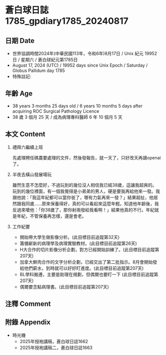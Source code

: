 [_metadata_:encoding]: - "utf-8"
[_metadata_:language]: - "zh-Hant-TW"
[_metadata_:fileformat]: - "markdown"
[_metadata_:MIME_type]: - "text/plain"
[_metadata_:markdown_version]: - "commonmark version 0.30"
[_metadata_:markdown_spec]: - "https://spec.commonmark.org/0.30/"

# 蒼白球日誌1785_gpdiary1785_20240817 #

## 日期 Date ##

* 世界協調時間2024年(中華民國113年，令和6年)8月17日 / Unix 紀元 19952 日 / 星期六 / 蒼白球紀元第1785日
* August 17, 2024 (UTC) / 19952 days since Unix Epoch / Saturday / Globus Pallidum day 1785
* 特殊註記:

## 年齡 Age ##

* 38 years 3 months 25 days old / 6 years 10 months 5 days after acquiring ROC Surgical Pathology Licence
* 38 歲 3 個月 25 天 / 成為病理專科醫師 6 年 10 個月 5 天

## 本文 Content ##

1. 禮拜六繼續上班

    先處理聘任碼農要處理的文件，然後發報告，就一天了，只好改天再讀openai了。

2. 半夜去橫山發展場玩

    雖然生意不怎麼好，不過玩到的幾位沒人相信我已經38歲，這讓我超爽的。
    玩到的幾位裡面，有一個我覺得是小弟弟的男人，硬是要我再給他來一發。我跟他說：「我這年紀都可以當你爸了，哪有力氣再來一發？」結果超扯，他居然跟我同歲......原來保養得好，真的可以看起來這麼年輕。知道他年齡後，我反過來嗆他：「你38歲了，那你射兩發給我看啊！」結果他真的不行。年紀就是年紀，不管保養再怎樣，還是會老。

2. 工作紀要

    - 開始帶大學生做影像分析。(此目標目前追蹤第32天)
    - 籌備嶄新的病理學及病理實驗教材。(此目標目前追蹤第26天)
    - H大合作的切片影像分析企劃，對方已經開始訓練了。(此目標目前追蹤第207天)
    - 加拿大鮮肉合作的文字分析企劃，已經交出了第二批指示。8月會開始發給他們薪水，到時就可以好好盯進度。(此目標目前追蹤第207天)
    - BL學科搬遷，主要是助理在規劃，但偶爾也要盯一下 (此目標目前追蹤第207天)
    - 偶爾要念點病理書。(此目標目前追蹤第207天)

## 注釋 Comment ##


## 附錄 Appendix ##

* 時光機
    - 2025年授袍講稿，蒼白球日誌1662
    - 2025年授袍講稿二，蒼白球日誌1663
